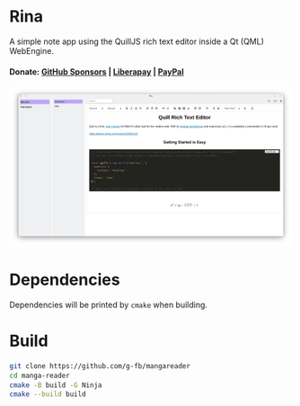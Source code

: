 # Rina

A simple note app using the QuillJS rich text editor inside a Qt (QML)
WebEngine.

#### Donate: [GitHub Sponsors](https://github.com/sponsors/g-fb) | [Liberapay](https://liberapay.com/gfb/) | [PayPal](https://paypal.me/georgefloreabanus)

[![screenshot](data/images/rina-thumb.webp)](https://raw.githubusercontent.com/g-fb/rina/refs/heads/main/data/images/rina.png)

# Dependencies

Dependencies will be printed by `cmake` when building.

# Build

```bash
git clone https://github.com/g-fb/mangareader
cd manga-reader
cmake -B build -G Ninja
cmake --build build
```
